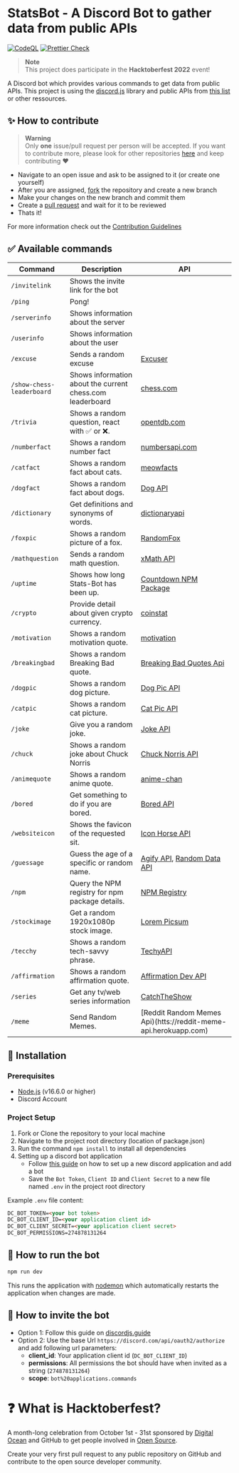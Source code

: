 # StatsBot - A Discord Bot to gather data from public APIs

[![CodeQL](https://github.com/thieleju/statsbot/actions/workflows/codeql-analysis.yml/badge.svg)](https://github.com/thieleju/statsbot/actions/workflows/codeql-analysis.yml)
[![Prettier Check](https://github.com/thieleju/statsbot/actions/workflows/prettier-check.yml/badge.svg)](https://github.com/thieleju/statsbot/actions/workflows/prettier-check.yml)

> **Note** <br>
> This project does participate in the **Hacktoberfest 2022** event!

A Discord bot which provides various commands to get data from public APIs. This project is using the [discord.js](https://discord.js.org/) library and public APIs from [this list](https://github.com/public-apis/public-apis) or other ressources.

## :sparkles: How to contribute

> **Warning** <br>
> Only **one** issue/pull request per person will be accepted. If you want to contribute more, please look for other repositories [here](https://github.com/topics/hacktoberfest-2022?o=desc&s=updated) and keep contributing ❤️

- Navigate to an open issue and ask to be assigned to it (or create one yourself)
- After you are assigned, [fork](https://docs.github.com/en/get-started/quickstart/fork-a-repo) the repository and create a new branch
- Make your changes on the new branch and commit them
- Create a [pull request](https://docs.github.com/en/pull-requests/collaborating-with-pull-requests/proposing-changes-to-your-work-with-pull-requests/creating-a-pull-request) and wait for it to be reviewed
- Thats it!

For more information check out the [Contribution Guidelines](CONTRIBUTING.md)

## :white_check_mark: Available commands

<!-- markdown table -->

| Command                   | Description                                               | API                                                                              |
| ------------------------- | --------------------------------------------------------- | -------------------------------------------------------------------------------- |
| `/invitelink`             | Shows the invite link for the bot                         |                                                                                  |
| `/ping`                   | Pong!                                                     |                                                                                  |
| `/serverinfo`             | Shows information about the server                        |                                                                                  |
| `/userinfo`               | Shows information about the user                          |                                                                                  |
| `/excuse`                 | Sends a random excuse                                     | [Excuser](https://excuser.herokuapp.com/)                                        |
| `/show-chess-leaderboard` | Shows information about the current chess.com leaderboard | [chess.com](https://www.chess.com/news/view/published-data-api)                  |
| `/trivia`                 | Shows a random question, react with ✅ or ❌.               | [opentdb.com](https://opentdb.com/api.php?amount=1&type=boolean)                 |
| `/numberfact`             | Shows a random number fact                                | [numbersapi.com](http://numbersapi.com/)                                         |
| `/catfact`                | Shows a random fact about cats.                           | [meowfacts](https://github.com/wh-iterabb-it/meowfacts)                          |
| `/dogfact`                | Shows a random fact about dogs.                           | [Dog API](http://dog-api.kinduff.com/api/facts)                                  |
| `/dictionary`             | Get definitions and synonyms of words.                    | [dictionaryapi](https://dictionaryapi.dev/)                                      |
| `/foxpic`                 | Shows a random picture of a fox.                          | [RandomFox](https://randomfox.ca/floof/)                                         |
| `/mathquestion`           | Sends a random math question.                             | [xMath API](https://x-math.herokuapp.com/)                                       |
| `/uptime`                 | Shows how long Stats-Bot has been up.                     | [Countdown NPM Package](https://www.npmjs.com/package/countdown)                 |
| `/crypto`                 | Provide detail about given crypto currency.               | [coinstat](https://documenter.getpostman.com/view/5734027/RzZ6Hzr3)              |
| `/motivation`             | Shows a random motivation quote.                          | [motivation](https://nodejs-quoteapp.herokuapp.com/)                             |
| `/breakingbad`            | Shows a random Breaking Bad quote.                        | [Breaking Bad Quotes Api](https://breakingbadquotes.xyz/)                        |
| `/dogpic`                 | Shows a random dog picture.                               | [Dog Pic API](https://random.dog/woof.json/)                                     |
| `/catpic`                 | Shows a random cat picture.                               | [Cat Pic API](https://aws.random.cat/meow/)                                      |
| `/joke`                   | Give you a random joke.                                   | [Joke API](https://sv443.net/jokeapi/v2/)                                        |
| `/chuck`                  | Shows a random joke about Chuck Norris                    | [Chuck Norris API](https://api.chucknorris.io/jokes/random)                      |
| `/animequote`             | Shows a random anime quote.                               | [anime-chan](https://animechan.vercel.app/)                                      |
| `/bored`                  | Get something to do if you are bored.                     | [Bored API](http://www.boredapi.com/api/activity/)                               |
| `/websiteicon`            | Shows the favicon of the requested sit.                   | [Icon Horse API](https://icon.horse/)                                            |
| `/guessage`               | Guess the age of a specific or random name.               | [Agify API](https://agify.io/), [Random Data API](https://random-data-api.com/)  |
| `/npm`                    | Query the NPM registry for npm package details.           | [NPM Registry](https://github.com/npm/registry/blob/master/docs/REGISTRY-API.md) |
| `/stockimage`             | Get a random 1920x1080p stock image.                      | [Lorem Picsum](https://picsum.photos/)                                           |
| `/tecchy`                 | Shows a random tech-savvy phrase.                         | [TechyAPI](https://techy-api.vercel.app/api/json)                                |
| `/affirmation`            | Shows a random affirmation quote.                         | [Affirmation Dev API](https://www.affirmations.dev/)                             |
| `/series`                 | Get any tv/web series information                         | [CatchTheShow](https://catchtheshow.herokuapp.com/api/documentation)             |
| `/meme`                   | Send Random Memes.                                        | [Reddit Random Memes Api)(htts://reddit-meme-api.herokuapp.com)                  |

## :wrench: Installation

### Prerequisites

- [Node.js](https://nodejs.org/en/download/) (v16.6.0 or higher)
- Discord Account

### Project Setup

1. Fork or Clone the repository to your local machine
2. Navigate to the project root directory (location of package.json)
3. Run the command `npm install` to install all dependencies
4. Setting up a discord bot application
   - Follow [this guide](https://discordjs.guide/preparations/setting-up-a-bot-application.html) on how to set up a new discord application and add a bot
   - Save the `Bot Token`, `Client ID` and `Client Secret` to a new file named `.env` in the project root directory

Example `.env` file content:

```html
DC_BOT_TOKEN=<your bot token>
DC_BOT_CLIENT_ID=<your application client id>
DC_BOT_CLIENT_SECRET=<your application client secret>
DC_BOT_PERMISSIONS=274878131264
```

## :rocket: How to run the bot

```sh
npm run dev
```

This runs the application with [nodemon](https://www.npmjs.com/package/nodemon) which automatically restarts the application when changes are made.

## :link: How to invite the bot

- Option 1: Follow this guide on [discordjs.guide](https://discordjs.guide/preparations/adding-your-bot-to-servers.html)
- Option 2: Use the base Url `https://discord.com/api/oauth2/authorize` and add following url parameters:
  - **client_id**: Your application client id (`DC_BOT_CLIENT_ID`)
  - **permissions**: All permissions the bot should have when invited as a string (`274878131264`)
  - **scope**: `bot%20applications.commands`

# :question: What is Hacktoberfest?

A month-long celebration from October 1st - 31st sponsored by [Digital Ocean](https://hacktoberfest.com/) and GitHub to get people involved in [Open Source](https://github.com/open-source).

Create your very first pull request to any public repository on GitHub and contribute to the open source developer community.
